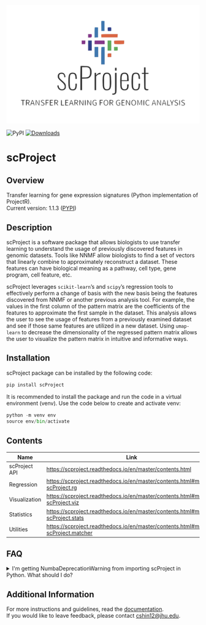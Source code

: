 <img src="https://raw.githubusercontent.com/gofflab/scProject/master/docs/scProject-logo.jpg" >

<img alt="PyPI" src="https://img.shields.io/pypi/v/scProject"> [![Downloads](https://static.pepy.tech/personalized-badge/scproject?period=month&units=international_system&left_color=black&right_color=lightgrey&left_text=Downloads)](https://pepy.tech/project/scproject) 

# scProject # 

## Overview ##

Transfer learning for gene expression signatures (Python implementation of ProjectR).  
Current version: 1.1.3 ([PYPI](https://pypi.org/project/scProject/))

## Description ##

scProject is a software package that allows biologists to use transfer learning to understand the usage of previously discovered features in genomic datasets. Tools like NNMF allow biologists to find a set of vectors that linearly combine to approximately reconstruct a dataset. These features can have biological meaning as a pathway, cell type, gene program, cell feature, etc.  

scProject leverages `scikit-learn`’s and `scipy`’s regression tools to effectively perform a change of basis with the new basis being the features discovered from NNMF or another previous analysis tool. For example, the values in the first column of the pattern matrix are the coefficients of the features to approximate the first sample in the dataset. This analysis allows the user to see the usage of features from a previously examined dataset and see if those same features are utilized in a new dataset. Using `umap-learn` to decrease the dimensionality of the regressed pattern matrix allows the user to visualize the pattern matrix in intuitive and informative ways.  

## Installation ##

scProject package can be installed by the following code:  

```python
pip install scProject
```

It is recommended to install the package and run the code in a virtual environment (venv). Use the code below to create and activate venv:  

```python
python -m venv env
source env/bin/activate
```

## Contents ##

Name          | Link
------------- | -------------
scProject API | https://scproject.readthedocs.io/en/master/contents.html
Regression    | https://scproject.readthedocs.io/en/master/contents.html#module-scProject.rg
Visualization | https://scproject.readthedocs.io/en/master/contents.html#module-scProject.viz
Statistics    | https://scproject.readthedocs.io/en/master/contents.html#module-scProject.stats
Utilities     | https://scproject.readthedocs.io/en/master/contents.html#module-scProject.matcher

## FAQ

<details>
  <summary>
    I'm getting NumbaDeprecationWarning from importing scProject in Python. What should I do?
  </summary>  
  <br />
  
  ```python
  NumbaDeprecationWarning: The 'nopython' keyword argument was not supplied to the 'numba.jit' 
decorator. The implicit default value for this argument is currently False, but it will be changed to True in 
Numba 0.59.0. See https://numba.readthedocs.io/en/stable/reference/deprecation.html#deprecation-of-
object-mode-fall-back-behaviour-when-using-jit for details.
    @numba.jit()
  ```

  The following error is coming from `umap` package, not `scProject`. Please ignore this warning message.
</details>

## Additional Information ##

For more instructions and guidelines, read the [documentation](https://scproject.readthedocs.io/en/master/).  
If you would like to leave feedback, please contact [cshin12@jhu.edu](mailto:cshin12@jhu.edu).
